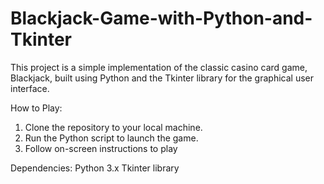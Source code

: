 # Blackjack-Game-with-Python-and-Tkinter
This project is a simple implementation of the classic casino card game, Blackjack, built using Python and the Tkinter library for the graphical user interface.

How to Play:
1. Clone the repository to your local machine.
2. Run the Python script to launch the game.
3. Follow on-screen instructions to play

Dependencies:
Python 3.x
Tkinter library
